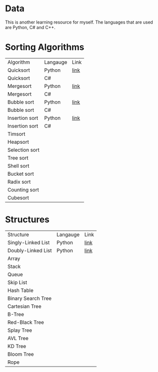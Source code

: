 # Data

This is another learning resource for myself.
The languages that are used are Python, C# and C++.

# Sorting Algorithms
<table>
    <tr>
        <td>Algorithm</td>
        <td>Langauge</td>
        <td>Link</td>
    </tr>
    <tr>
        <td>Quicksort</td>
        <td>Python</td>
        <td><a href="https://github.com/qwergram/Algorithms-and-Structures/blob/master/py/sorts/quicksort.py">link</a></td>
    </tr>
    <tr>
        <td>Quicksort</td>
        <td>C#</td>
        <td></td>
    </tr>
    <tr>
        <td>Mergesort</td>
        <td>Python</td>
        <td><a href="https://github.com/qwergram/Algorithms-and-Structures/blob/master/py/sorts/mergesort.py">link</a></td>
    </tr>
    <tr>
        <td>Mergesort</td>
        <td>C#</td>
        <td></td>
    </tr>
    <tr>
        <td>Bubble sort</td>
        <td>Python</td>
        <td><a href="https://github.com/qwergram/Algorithms-and-Structures/blob/master/py/sorts/bubblesort.py">link</a></td>
    </tr>
    <tr>
        <td>Bubble sort</td>
        <td>C#</td>
        <td></td>
    </tr>
    <tr>
        <td>Insertion sort</td>
        <td>Python</td>
        <td><a href="https://github.com/qwergram/Algorithms-and-Structures/blob/master/py/sorts/insertionsort.py">link</a></td>
    </tr>
    <tr>
        <td>Insertion sort</td>
        <td>C#</td>
        <td></td>
    </tr>
    <tr><td>Timsort</td></tr>
    <tr><td>Heapsort</td></tr>
    <tr><td>Selection sort</td></tr>
    <tr><td>Tree sort</td></tr>
    <tr><td>Shell sort</td></tr>
    <tr><td>Bucket sort</td></tr>
    <tr><td>Radix sort</td></tr>
    <tr><td>Counting sort</td></tr>
    <tr><td>Cubesort</td></tr>
</table>

# Structures
<table>
    <tr>
        <td>Structure</td>
        <td>Langauge</td>
        <td>Link</td>
    </tr>
    <tr>
        <td>Singly-Linked List</td>
        <td>Python</td>
        <td><a href="https://github.com/qwergram/Algorithms-and-Structures/blob/master/py/structures/singlylinkedlist.py">link</a></td>
    </tr>
    <tr>
        <td>Doubly-Linked List</td>
        <td>Python</td>
        <td><a href="https://github.com/qwergram/Algorithms-and-Structures/blob/master/py/structures/doublylinkedlist.py">link</a></td>
    </tr>
    <tr><td>Array</td></tr>
    <tr><td>Stack</td></tr>
    <tr><td>Queue</td></tr>
    <tr><td>Skip List</td></tr>
    <tr><td>Hash Table</td></tr>
    <tr><td>Binary Search Tree</td></tr>
    <tr><td>Cartesian Tree</td></tr>
    <tr><td>B-Tree</td></tr>
    <tr><td>Red-Black Tree</td></tr>
    <tr><td>Splay Tree</td></tr>
    <tr><td>AVL Tree</td></tr>
    <tr><td>KD Tree</td></tr>
    <tr><td>Bloom Tree</td></tr>
    <tr><td>Rope</td></tr>
</table>